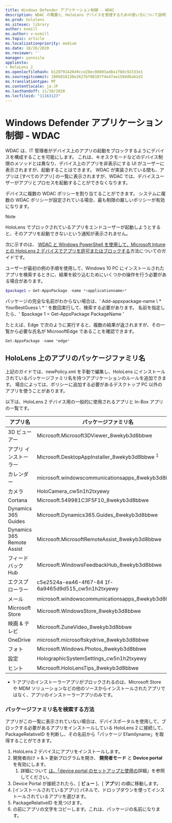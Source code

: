 ```yaml
---
title: Windows Defender アプリケーション制御 - WDAC
description: WDAC の概要と、HoloLens デバイスを管理するための使い方について説明します。
ms.prod: hololens
ms.sitesec: library
author: evmill
ms.author: v-evmill
ms.topic: article
ms.localizationpriority: medium
ms.date: 10/26/2020
ms.reviewer: ''
manager: yannisle
appliesto:
- HoloLens 2
ms.openlocfilehash: b12079142049cce28ec00803ad0a1f8dc92333e1
ms.sourcegitcommit: 108b818130e2627bf08107f4e47ae159dd6ab1d2
ms.translationtype: MT
ms.contentlocale: ja-JP
ms.lasthandoff: 11/10/2020
ms.locfileid: "11163123"
---
```

# Windows Defender アプリケーション制御 - WDAC

WDAC は、IT 管理者がデバイス上のアプリの起動をブロックするようにデバイスを構成することを可能にします。 これは、キオスクモードなどのデバイス制限のメソッドとは異なり、デバイス上のアプリを非表示にする UI がユーザーに表示されますが、起動することはできます。 WDAC が実装されている間も、アプリは [すべてのアプリ] の一覧に表示されますが、WDAC では、デバイスユーザーがアプリとプロセスを起動することができなくなります。

デバイスに複数の WDAC ポリシーを割り当てることができます。 システムに複数の WDAC ポリシーが設定されている場合、最も制限の厳しいポリシーが有効になります。 

> [!NOTE]
> HoloLens でブロックされているアプリをエンドユーザーが起動しようとすると、そのアプリを起動できないという通知が表示されません。

次に示すのは、 [WDAC と Windows PowerShell を使用して、Microsoft Intune との HoloLens 2 デバイスでアプリを許可またはブロックする](https://docs.microsoft.com/mem/intune/configuration/custom-profile-hololens)方法についてのガイドです。

ユーザーが最初の例の手順を使用して、Windows 10 PC にインストールされたアプリを検索するときに、結果を絞り込むためにいくつかの操作を行う必要がある場合があります。

```powershell
$package1 = Get-AppxPackage -name *<applicationname>*
``` 

パッケージの完全な名前がわからない場合は、' Add-appxpackage-name \ * YourBestGuess \ * ' を数回実行して、検索する必要があります。 名前を指定したら、' $package 1 = Get-AppxPackage PackageName '

たとえば、Edge で次のように実行すると、複数の結果が返されますが、その一覧から必要な氏名が MicrosoftEdge であることを確認できます。 

```powershell
Get-AppxPackage -name *edge*
``` 

## HoloLens 上のアプリのパッケージファミリ名

上記のガイドでは、newPolicy.xml を手動で編集し、HoloLens にインストールされているパッケージファミリ名を持つアプリケーションのルールを追加できます。 場合によっては、ポリシーに追加する必要があるデスクトップ PC 以外のアプリを使うことがあります。 

以下は、HoloLens 2 デバイス用の一般的に使用されるアプリと In-Box アプリの一覧です。

| アプリ名                   | パッケージファミリ名                                |
|----------------------------|----------------------------------------------------|
| 3D ビューアー                  | Microsoft.Microsoft3DViewer_8wekyb3d8bbwe          |
| アプリ インストーラー              | Microsoft.DesktopAppInstaller_8wekyb3d8bbwe <sup> 1</sup>         |
| カレンダー                   | microsoft.windowscommunicationsapps_8wekyb3d8bbwe  |
| カメラ                     | HoloCamera_cw5n1h2txyewy                           |
| Cortana                    | Microsoft.549981C3F5F10_8wekyb3d8bbwe              |
| Dynamics 365 Guides        | Microsoft.Dynamics365.Guides_8wekyb3d8bbwe         |
| Dynamics 365 Remote Assist | Microsoft.MicrosoftRemoteAssist_8wekyb3d8bbwe      |
| フィードバック Hub               | Microsoft.WindowsFeedbackHub_8wekyb3d8bbwe         |
| エクスプローラー              | c5e2524a-ea46-4f67-84 1f-6a9465d9d515_cw5n1h2txyewy |
| メール                       | microsoft.windowscommunicationsapps_8wekyb3d8bbwe  |
| Microsoft Store            | Microsoft.WindowsStore_8wekyb3d8bbwe               |
| 映画 & テレビ                | Microsoft.ZuneVideo_8wekyb3d8bbwe                  |
| OneDrive                   | microsoft.microsoftskydrive_8wekyb3d8bbwe          |
| フォト                     | Microsoft.Windows.Photos_8wekyb3d8bbwe             |
| 設定                   | HolographicSystemSettings_cw5n1h2txyewy            |
| ヒント                       | Microsoft.HoloLensTips_8wekyb3d8bbwe               |

- 1-アプリのインストーラーアプリがブロックされるのは、Microsoft Store や MDM ソリューションなどの他のソースからインストールされたアプリではなく、アプリのインストーラーアプリのみです。

### パッケージファミリ名を検索する方法

アプリがこの一覧に表示されていない場合は、デバイスポータルを使用して、ブロックする必要があるアプリをインストールしている HoloLens 2 に接続して、PackageRelativeID を判断し、その名前から「パッケージ Efamilyname」を取得することができます。

1. HoloLens 2 デバイスにアプリをインストールします。 
1. 開発者向け > & > 更新プログラムを開き、 **開発者モード** と **Device portal**を有効にします。 
    1. 詳細について [は、「device portal のセットアップと使用の](https://docs.microsoft.com/windows/mixed-reality/develop/platform-capabilities-and-apis/using-the-windows-device-portal)詳細」を参照してください。
1. Device Portal が接続されたら、[ **ビュー** ]、[ **アプリ**] の順に移動します。 
1. [インストールされているアプリ] パネルで、ドロップダウンを使ってインストールされているアプリを選びます。 
1. PackageRelativeID を見つけます。 
1. の前にアプリの文字をコピーします。これは、パッケージの名前になります。


